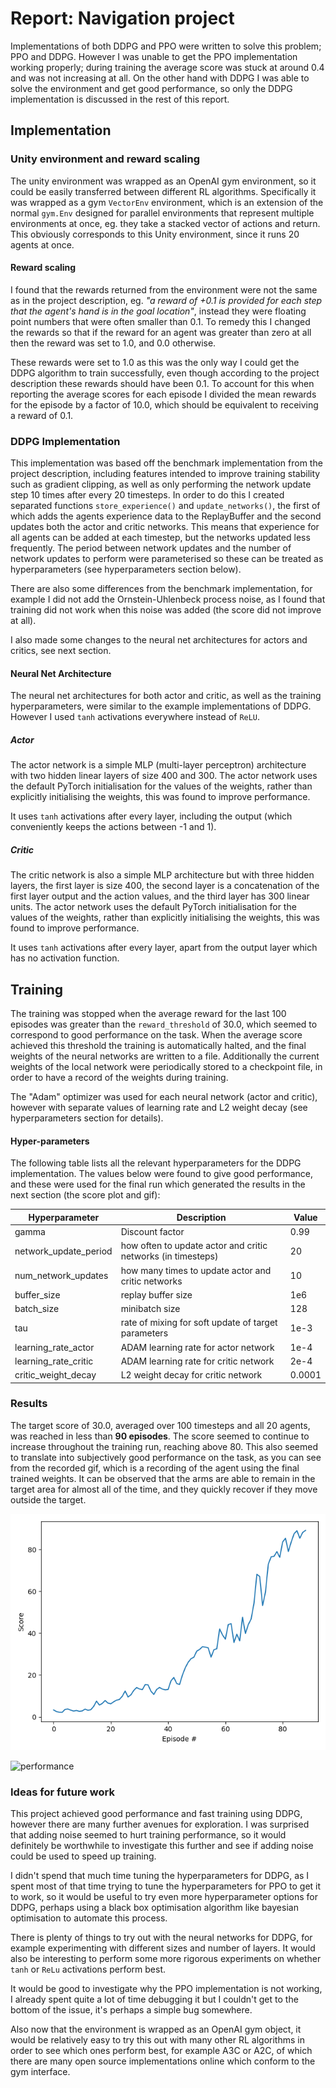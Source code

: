 # Report: Navigation project

Implementations of both DDPG and PPO were written to solve this problem; PPO and DDPG. However I was unable to get the 
PPO implementation working properly; during training the average score was stuck at around 0.4 
and was not increasing at all. On the other hand with DDPG I was able to solve the environment and get good performance, so only
the DDPG implementation is discussed in the rest of this report.

## Implementation
### Unity environment and reward scaling 
The unity environment was wrapped as an OpenAI gym environment, so it could be easily transferred between different
RL algorithms. Specifically it was wrapped as a gym `VectorEnv` environment, which is an extension of the normal `gym.Env`
designed for parallel environments that represent multiple environments at once, eg. they take a stacked vector of actions and 
return. This obviously corresponds to this Unity environment, since it runs 20 agents at once.

#### Reward scaling
I found that the rewards returned from the environment were not the same as in the project description, eg. 
_"a reward of +0.1 is provided for each step that the agent's hand is in the goal location"_, instead they were floating
point numbers that were often smaller than 0.1. To remedy this I changed the rewards so that if the reward for an agent was greater 
than zero at all then the reward was set to 1.0, and 0.0 otherwise.

These rewards were set to 1.0 as this was the only way I could get the DDPG algorithm to train successfully, even though
according to the project description these rewards should have been 0.1. To account for this when reporting the average scores
for each episode I divided the mean rewards for the episode by a factor of 10.0, which should be equivalent to receiving
a reward of 0.1.

### DDPG Implementation
This implementation was based off the benchmark implementation from the project description, including features intended 
to improve training stability such as gradient clipping, as well as only performing the network update step 10 times after every 20 timesteps. 
In order to do this I created separated functions `store_experience()` and `update_networks()`, the first of which adds 
the agents experience data to the ReplayBuffer and the second updates both the actor and critic networks. This means that experience 
for all agents can be added at each timestep, but the networks updated less frequently. The period between network updates and
the number of network updates to perform were parameterised so these can be treated as hyperparameters (see hyperparameters section below).

There are also some differences from the benchmark implementation, for example I did not add the Ornstein-Uhlenbeck process noise,
as I found that training did not work when this noise was added (the score did not improve at all). 

I also made some changes to the neural net architectures for actors and critics, see next section.

#### Neural Net Architecture
The neural net architectures for both actor and critic, as well as the training hyperparameters, were similar
to the example implementations of DDPG. However I used `tanh` activations everywhere instead of `ReLU`.

##### Actor
The actor network is a simple MLP (multi-layer perceptron) architecture with two hidden linear layers of size 400 and 300.
The actor network uses the default PyTorch initialisation for the values of the weights, rather than explicitly initialising
the weights, this was found to improve performance.

It uses `tanh` activations after every layer, including the output (which conveniently keeps the actions between -1 and 1).

##### Critic
The critic network is also a simple MLP architecture but with three hidden layers, the first layer is size 400, the second
layer is a concatenation of the first layer output and the action values, and the third layer has 300 linear units.
The actor network uses the default PyTorch initialisation for the values of the weights, rather than explicitly initialising
the weights, this was found to improve performance.

It uses `tanh` activations after every layer, apart from the output layer which has no activation function.

## Training 
The training was stopped when the average reward for the last 100 episodes was greater than the 
`reward_threshold` of 30.0, which seemed to correspond to good performance on the task. When the average score achieved this threshold the 
training is automatically halted, and the final weights of the neural networks are written to a file. 
Additionally the current weights of the local network were periodically stored to a checkpoint file, in order to 
have a record of the weights during training. 

The "Adam" optimizer was used for each neural network (actor and critic), however with separate values of learning rate
and L2 weight decay (see hyperparameters section for details).


#### Hyper-parameters
The following table lists all the relevant hyperparameters for the DDPG implementation. The values below were found to give good 
performance, and these were used for the final run which generated the results in the next section (the score plot and gif):

Hyperparameter | Description | Value
--- | --- | ---
gamma | Discount factor | 0.99 
network_update_period | how often to update actor and critic networks (in timesteps) | 20
num_network_updates | how many times to update actor and critic networks | 10
buffer_size | replay buffer size | 1e6
batch_size | minibatch size | 128 
tau | rate of mixing for soft update of target parameters | 1e-3
learning_rate_actor | ADAM learning rate for actor network | 1e-4 
learning_rate_critic | ADAM learning rate for critic network | 2e-4 
critic_weight_decay | L2 weight decay for critic network | 0.0001  


### Results
The target score of 30.0, averaged over 100 timesteps and all 20 agents, was reached in less than **90 episodes**. The 
score seemed to continue to increase throughout the training run, reaching above 80. This also seemed to translate into
subjectively good performance on the task, as you can see from the recorded gif, which is a recording of the agent using
the final trained weights. It can be observed that the arms are able to remain in the target area for almost all of the
time, and they quickly recover if they move outside the target.

![reward by episode](img/ddpg_results_2.png "Reward")

![performance](img/ddpg_performance.gif "DDPG agent performance")

### Ideas for future work
This project achieved good performance and fast training using DDPG, however there are many further avenues for exploration.
I was surprised that adding noise seemed to hurt training performance, so it would definitely be worthwhile to investigate this
further and see if adding noise could be used to speed up training. 

I didn't spend that much time tuning the hyperparameters for DDPG, as I spent most of that time trying to tune the hyperparameters
for PPO to get it to work, so it would be useful to try even more hyperparameter options for DDPG, perhaps using a
black box optimisation algorithm like bayesian optimisation to automate this process.

There is plenty of things to try out with the neural networks for DDPG, for example experimenting with different sizes and number of
layers. It would also be interesting to perform some more rigorous experiments on whether `tanh` or `ReLu` activations perform best.

It would be good to investigate why the PPO implementation is not working, I already spent quite a lot of time debugging it
but I couldn't get to the bottom of the issue, it's perhaps a simple bug somewhere.

Also now that the environment is wrapped as an OpenAI gym object, it would be relatively easy to try this out with many other RL algorithms
in order to see which ones perform best, for example A3C or A2C, of which there are many open source implementations online which conform
to the gym interface. 